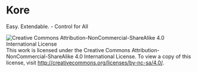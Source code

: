 # Kore
Easy. Extendable. - Control for All

![Creative Commons Attribution-NonCommercial-ShareAlike 4.0 International License](http://mirrors.creativecommons.org/presskit/buttons/88x31/png/by-nc-sa.png)
This work is licensed under the Creative Commons Attribution-NonCommercial-ShareAlike 4.0 International License. To view a copy of this license, visit http://creativecommons.org/licenses/by-nc-sa/4.0/.

